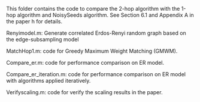 This folder contains the code to compare the 2-hop algorithm with the 1-hop algorithm and NoisySeeds algorithm.
See Section 6.1 and Appendix A in the paper h for details. 

Renyimodel.m: Generate correlated Erdos-Renyi random graph based on the edge-subsampling model

MatchHop1.m: code for Greedy Maximum Weight Matching (GMWM).

Compare_er.m: code for performance comparison on ER model.

Compare_er_iteration.m: code for performance comparison on ER model with algorithms applied iteratively.

Verifyscaling.m: code for verify the scaling results in the paper.
